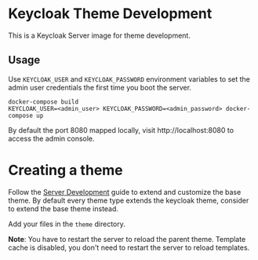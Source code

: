 # Keycloak Theme Development

This is a Keycloak Server image for theme development.

## Usage

Use `KEYCLOAK_USER` and `KEYCLOAK_PASSWORD` environment variables to set the admin user credentials the first time you boot the server.

```
docker-compose build
KEYCLOAK_USER=<admin_user> KEYCLOAK_PASSWORD=<admin_password> docker-compose up
```

By default the port 8080 mapped locally, visit http://localhost:8080 to access the admin console.

# Creating a theme

Follow the [Server Development](https://www.keycloak.org/docs/6.0/server_development/#configure-theme) guide to extend and customize the base theme. By default every theme type extends the keycloak theme, consider to extend the base theme instead.

Add your files in the `theme` directory.

**Note**: You have to restart the server to reload the parent theme. Template cache is disabled, you don't need to restart the server to reload templates.